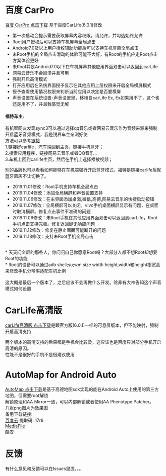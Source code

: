 # 百度 CarPro
[百度 CarPro 点击下载](https://www.mediafire.com/file/hnjkm96csvp12wc/carLife67f.apk/file)  基于百度CarLife(6.0.1)修改<br>
* 第一次启动会提示需要获取屏幕内容权限，请允许，并勾选始终允许<br>
* Root用户授权后可以支持车机屏幕全局点击<br>
* Android7.0及以上用户授权辅助功能后可以支持车机屏幕全局点击<br>
* 未Root手机的全局点击滑动的体验可能不大好，有Root的手机应走Root点击方案体验更好<br>
* 未Root并是Android7.0以下在车机屏幕其他应用界面双击可以返回到carLife<br>
* 网易云音乐不会崩溃并且可用<br>
* 强制开启高清模式<br>
* 打开应用后在系统界面授予显示在其他应用上层权限来开启全局横屏模式<br>
* 授予查看使用情况权限来判断当前应用以决定是否要横屏<br>
* 声音设置在系统设置-声音设置里，移植自carLife Ex, Ex如果用不了，这个也还是用不了，并且我感觉无解<br>


#### 福特车主: <br>
有机智网友发现sync3可以通过选择qq音乐或者网易云音乐作为音频来源来强制开启蓝牙音频模式，我是锐界车主亲测好使<br>
方法可以参考[链接](https://kknews.cc/digital/zyexplg.html)<br>
1.链接好carlife，汽车端回到主页，链接手机蓝牙；<br>
2.搜索应用程序，链接网易云音乐或者QQ音乐；<br>
3.车机上回到carlife主页，然后在手机上选择播放视频；<br>

别的品牌也可以看看如何能够在车机端强行开启蓝牙模式，福特是链接carlife后就蓝牙置灰不让切换了。

* 2019.11.01修改：Root手机支持车机全局点击<br>
* 2019.11.04修改：添加全局横屏和声音设置支持<br>
* 2019.11.06修改：在主界面添加桌面,微信,高德,网易云音乐的快捷启动按钮<br>
* 2019.11.07修改：全局横屏可以关闭。vivo手机桌面横屏显示有问题，在桌面时取消横屏。修复点击事件不准确的问题<br>
* 2019.11.09修改：未Root手机在其他应用界面双击可以返回到carLife，Root手机点击支持完善。修复返回键无响应问题<br>
* 2019.11.12修改：修复在静止画面可能断开的问题<br>
* 2019.11.18修改：支持未Root手机全局点击<br>
<br>
* 天天问全屏的那些人，你问问自己你愿意Root吗？大部分人都不想Root却想要Root的功能<br>
* Root的设备可以通过adb shell;su;wm size width height;width和height指宽高来修改手机分辨率适配车机比例<br>

<br>
这大概是最后一个版本了，之后应该不会再做什么开发。除非有大神告知这个声音模式如何设置<br>


# CarLife高清版
[carLife高清版 点击下载](http://www.mediafire.com/file/wri63ijziafctx6/carLife67_highdef.apk/file)是跟官方版(6.0.1)一样的可息屏版本，但不能映射，强制开启高清支持

两个版本的高清支持的后果都是手机会比较烫，这应该也是百度只对部分手机开启高清的原因。<br>
性能不是很好的手机不是很建议使用<br>


# AutoMap for Android Auto
[AutoMap 点击下载](https://github.com/puderty/pudev/releases/download/1/AutoMap.apk)是基于高德地图sdk实现的能在Android Auto上使用的第三方地图，但需要root解锁<br>
解锁原理和AA Mirror一致，可以内部解锁或者使用AA Phenotype Patcher。<br>
几张png图片为效果图<br>
备用下载链接:<br>
[百度云](https://pan.baidu.com/s/1rp_YSTQfp8kH-6mBPckzzg) 提取码: 17r9<br>
[MediaFile](https://www.mediafire.com/file/nqr4bd6upc7dy7h/AutoMap.apk/file)<br>
[酷安](https://www.coolapk.com/apk/243425)<br>

# 反馈
有什么意见和反馈可以在Issues里提。。。

